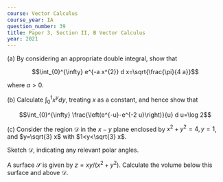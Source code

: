 ```yaml
---
course: Vector Calculus
course_year: IA
question_number: 39
title: Paper 3, Section II, B Vector Calculus
year: 2021
---
```




(a) By considering an appropriate double integral, show that

$$\int_{0}^{\infty} e^{-a x^{2}} d x=\sqrt{\frac{\pi}{4 a}}$$

where $a>0$.

(b) Calculate $\int_{0}^{1} x^{y} d y$, treating $x$ as a constant, and hence show that

$$\int_{0}^{\infty} \frac{\left(e^{-u}-e^{-2 u}\right)}{u} d u=\log 2$$

(c) Consider the region $\mathcal{D}$ in the $x-y$ plane enclosed by $x^{2}+y^{2}=4, y=1$, and $y=\sqrt{3} x$ with $1<y<\sqrt{3} x$.

Sketch $\mathcal{D}$, indicating any relevant polar angles.

A surface $\mathcal{S}$ is given by $z=x y /\left(x^{2}+y^{2}\right)$. Calculate the volume below this surface and above $\mathcal{D}$.